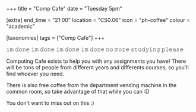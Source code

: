 +++
title = "Comp Cafe"
date = "Tuesday 5pm"

[extra]
end_time = "21:00"
location = "CS0.06"
icon = "ph-coffee"
colour = "academic"

[taxonomies]
tags = ["Comp Cafe"]
+++

𝚒𝚖 𝚍𝚘𝚗𝚎 𝚒𝚖 𝚍𝚘𝚗𝚎 𝚒𝚖 𝚍𝚘𝚗𝚎 𝚒𝚖 𝚍𝚘𝚗𝚎 𝚗𝚘 𝚖𝚘𝚛𝚎 𝚜𝚝𝚞𝚍𝚢𝚒𝚗𝚐 𝚙𝚕𝚎𝚊𝚜𝚎

Computing Cafe exists to help you with any assignments you have! There will be tons of people from different years and differents courses, so you'll find whoever you need.

There is also free coffee from the department vending machine in the common room, so take advantage of that while you can :D

You don't want to miss out on this :)
